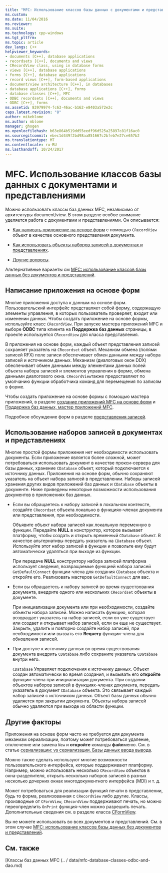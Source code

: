 ```yaml
---
title: "MFC: Использование классов базы данных с документами и представлениями | Документы Microsoft"
ms.custom: 
ms.date: 11/04/2016
ms.reviewer: 
ms.suite: 
ms.technology: cpp-windows
ms.tgt_pltfrm: 
ms.topic: article
dev_langs: C++
helpviewer_keywords:
- documents [C++], database applications
- recordsets [C++], documents and views
- CRecordView class, using in database forms
- views [C++], database applications
- forms [C++], database applications
- record views [C++], form-based applications
- document/view architecture [C++], in databases
- database applications [C++], forms
- database classes [C++], MFC
- ODBC recordsets [C++], documents and views
- ODBC [C++], forms
ms.assetid: 83979974-fc63-46ac-b162-e8403a572e2c
caps.latest.revision: "8"
author: mikeblome
ms.author: mblome
manager: ghogen
ms.openlocfilehash: b63e864b519dd55eedf96d525a25897c81f16ac0
ms.sourcegitcommit: ebec1d449f2bd98aa851667c2bfeb7e27ce657b2
ms.translationtype: MT
ms.contentlocale: ru-RU
ms.lasthandoff: 10/24/2017
---
```

# <a name="mfc-using-database-classes-with-documents-and-views"></a>MFC. Использование классов базы данных с документами и представлениями
Можно использовать классы баз данных MFC, независимо от архитектуры document/view. В этом разделе особое внимание уделяется работа с документами и представлениями. Он описывается:  
  
-   [Как написать приложение на основе форм](#_core_writing_a_form.2d.based_application) с помощью `CRecordView` объект в качестве основного представления документа.  
  
-   [Как использовать объекты наборов записей в документах и представлениях](#_core_using_recordsets_in_documents_and_views).  
  
-   [Другие вопросы](#_core_other_factors).  
  
 Альтернативные варианты см [MFC: использование классов базы данных без документов и представлений](../data/mfc-using-database-classes-without-documents-and-views.md).  
  
##  <a name="_core_writing_a_form.2d.based_application"></a>Написание приложения на основе форм  
 Многие приложения доступа к данным на основе форм. Пользовательский интерфейс представляет собой форму, содержащую элементы управления, в которых пользователь проверяет, входит или изменении данных. Чтобы создать приложение на основе формы, используйте класс `CRecordView`. При запуске мастера приложений MFC и выборе **ODBC** типа клиента на **Поддержка баз данных** страницы, в проекте используется `CRecordView` для класса представления.
  
 В приложения на основе форм, каждый объект представления записей сохраняет указатель на `CRecordset` объект. Механизм обмена (полями записей RFX) поле записи обеспечивает обмен данными между набора записей и источником данных. Механизм (диалоговых окон DDX) обеспечивает обмен данными между элементами данных полей объекта набора записей и элементов управления в форме, обмена данными диалогового окна. `CRecordView`также предоставляют по умолчанию функции обработчика команд для перемещения по записям в форме.  
  
 Чтобы создать приложение на основе формы с помощью мастера приложений, в разделе [создание приложений MFC на основе форм](../mfc/reference/creating-a-forms-based-mfc-application.md) и [Поддержка баз данных, мастер приложений MFC](../mfc/reference/database-support-mfc-application-wizard.md).  
  
 Подробное обсуждение форм в разделе [представления записей](../data/record-views-mfc-data-access.md).  
  
##  <a name="_core_using_recordsets_in_documents_and_views"></a>Использование наборов записей в документах и представлениях  
 Многие простой формы приложения нет необходимости использовать документы. Если приложение является более сложной, может потребоваться использовать документ в качестве прокси-сервера для базы данных, хранение `CDatabase` объект, который подключается к источнику данных. Приложения на основе форм, обычно сохраняют указатель на объект набора записей в представлении. Наборы записей хранения других видов приложений баз данных и `CDatabase` объекты в документе. Ниже приведены некоторые возможности использования документов в приложениях баз данных.  
  
-   Если вы обращаетесь к набору записей в локальном контексте, создайте `CRecordset` объекта локально в функциях-членах документа или представления, при необходимости.  
  
     Объявите объект набора записей как локальную переменную в функции. Передайте **NULL** в конструктор, которое вызывает платформу, чтобы создать и открыть временный `CDatabase` объект. В качестве альтернативы передать указатель на `CDatabase` объект. Используйте этот набор записей в функции и позвольте ему будут автоматически удаляться при выходе из функции.  
  
     При передаче **NULL** конструктору набора записей платформа использует сведения, возвращаемые функцией набора записей `GetDefaultConnect` функции-члена для создания `CDatabase` объекта и откройте его. Реализовать мастеров `GetDefaultConnect` для вас.  
  
-   Если вы обращаетесь к набору записей во время существования документа, внедрите одного или нескольких `CRecordset` объекты в документе.  
  
     При инициализации документа или при необходимости, создайте объекты набора записей. Можно написать функцию, которая возвращает указатель на набор записей, если он уже существует или создает и открывает набор записей, если он еще не существует. Закрыть, удалить и повторно создайте набор записей, при необходимости или вызвать его **Requery** функции-члена для обновления записей.  
  
-   При доступе к источнику данных во время существования документа внедрить `CDatabase` либо сохраните указатель `CDatabase` внутри него.  
  
     `CDatabase` Управляет подключения к источнику данных. Объект создан автоматически во время создания, и вызывать его **откройте** функции-члена при инициализации документа. При создании объектов наборов записей в функциях-членах документа, передать указатель в документ `CDatabase` объекта. Это связывает каждый набор записей с источником данных. Объект базы данных обычно удаляется при закрытии документа. Объекты набора записей обычно удаляются при выходе из области функции.  
  
##  <a name="_core_other_factors"></a>Другие факторы  
 Приложения на основе форм часто не требуется для документа механизм сериализации, поэтому может потребоваться удаление, отключение или замена `New` и **откройте** команды **файл**меню. См. в статье [сериализации: vs сериализации. Базы данных ввода вывода](../mfc/serialization-serialization-vs-database-input-output.md).  
  
 Можно также сделать используют многие возможности пользовательского интерфейса, которые поддерживают платформу. Например, можно использовать несколько `CRecordView` объектов в окна-разделителя, открыть несколько наборов записей в разных несколько дочерних окнах многодокументного интерфейса (MDI) и т. д.  
  
 Может потребоваться для реализации функций печати в представлении, будь то форма, реализованная с `CRecordView` либо другие. Классы, производные от `CFormView`, `CRecordView` поддерживают печать, но можно переопределить `OnPrint` функция-член можно разрешить печать. Дополнительные сведения см. в разделе класса [CFormView](../mfc/reference/cformview-class.md).  
  
 Вы не можете использовать во всех документов и представлений. См. в этом случае [MFC: использование классов базы данных без документов и представлений](../data/mfc-using-database-classes-without-documents-and-views.md).  
  
## <a name="see-also"></a>См. также  
 [Классы баз данных MFC (.. / data/mfc-database-classes-odbc-and-dao.md)